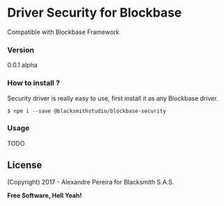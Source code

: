 # Driver Security for Blockbase
Compatible with Blockbase Framework

### Version
0.0.1 alpha

### How to install ?
Security driver is really easy to use, first install it as any Blockbase driver.

```shell
$ npm i --save @blacksmithstudio/blockbase-security
```

### Usage
TODO

License
----

(Copyright) 2017 - Alexandre Pereira for Blacksmith S.A.S.


**Free Software, Hell Yeah!**

[Node.js]:https://nodejs.org/en
[NPM]:https://www.npmjs.com
